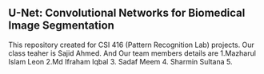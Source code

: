 ## U-Net: Convolutional Networks for Biomedical Image Segmentation
This repository created for CSI 416 (Pattern Recognition Lab) projects.
Our class teaher is Sajid Ahmed.
And Our team members details are
1.Mazharul Islam Leon
2.Md Ifraham Iqbal
3. Sadaf Meem 
4. Sharmin Sultana 
5.

